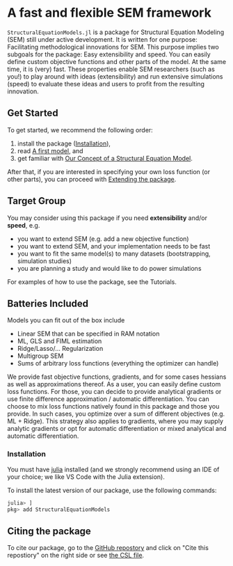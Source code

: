 # A fast and flexible SEM framework

`StructuralEquationModels.jl` is a package for Structural Equation Modeling (SEM) still under active development.
It is written for one purpose: Facilitating methodological innovations for SEM.
This purpose implies two subgoals for the package: Easy extensibility and speed.
You can easily define custom objective functions and other parts of the model.
At the same time, it is (very) fast.
These properties enable SEM researchers (such as you!) to play around with ideas (extensibility) and run extensive simulations (speed) to evaluate these ideas and users to profit from the resulting innovation.

## Get Started

To get started, we recommend the following order:

1. install the package ([Installation](@ref)),
2. read [A first model](@ref), and
3. get familiar with [Our Concept of a Structural Equation Model](@ref).

After that, if you are interested in specifying your own loss function (or other parts), you can proceed with [Extending the package](@ref).

## Target Group

You may consider using this package if you need **extensibility** and/or **speed**, e.g.
- you want to extend SEM (e.g. add a new objective function)
- you want to extend SEM, and your implementation needs to be fast
- you want to fit the same model(s) to many datasets (bootstrapping, simulation studies)
- you are planning a study and would like to do power simulations

For examples of how to use the package, see the Tutorials.

## Batteries Included

Models you can fit out of the box include
- Linear SEM that can be specified in RAM notation
- ML, GLS and FIML estimation
- Ridge/Lasso/... Regularization
- Multigroup SEM
- Sums of arbitrary loss functions (everything the optimizer can handle)

We provide fast objective functions, gradients, and for some cases hessians as well as approximations thereof.
As a user, you can easily define custom loss functions.
For those, you can decide to provide analytical gradients or use finite difference approximation / automatic differentiation.
You can choose to mix loss functions natively found in this package and those you provide.
In such cases, you optimize over a sum of different objectives (e.g. ML + Ridge).
This strategy also applies to gradients, where you may supply analytic gradients or opt for automatic differentiation or mixed analytical and automatic differentiation.

### Installation
You must have [julia](https://julialang.org/downloads/) installed (and we strongly recommend using an IDE of your choice; we like VS Code with the Julia extension).

To install the latest version of our package, use the following commands:

```julia
julia> ]
pkg> add StructuralEquationModels
```

## Citing the package

To cite our package, go to the [GitHub repostory](https://github.com/StructuralEquationModels/StructuralEquationModels.jl) and click on "Cite this repostiory" on the right side or see [the CSL file](https://github.com/StructuralEquationModels/StructuralEquationModels.jl/blob/main/CITATION.cff).
